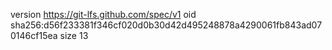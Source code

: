 version https://git-lfs.github.com/spec/v1
oid sha256:d56f233381f346cf020d0b30d42d495248878a4290061fb843ad070146cf15ea
size 13
